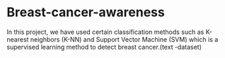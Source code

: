 # Breast-cancer-awareness
In this project, we have used certain classification methods such as K-nearest neighbors (K-NN) and Support Vector Machine (SVM) which is a supervised learning method to detect breast cancer.(text -dataset) 
